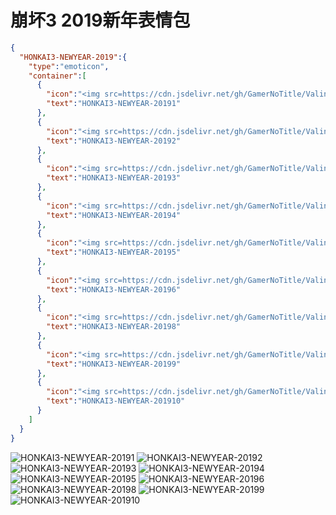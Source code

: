 # 崩坏3 2019新年表情包

```json
{
  "HONKAI3-NEWYEAR-2019":{
    "type":"emoticon",
    "container":[
      {
        "icon":"<img src=https://cdn.jsdelivr.net/gh/GamerNoTitle/ValineCDN@master/HONKAI3-NEWYEAR-2019/071bbe280b49a56f56673ca77a184c1a291e9afc.gif>",
        "text":"HONKAI3-NEWYEAR-20191"
      },
      {
        "icon":"<img src=https://cdn.jsdelivr.net/gh/GamerNoTitle/ValineCDN@master/HONKAI3-NEWYEAR-2019/74db7cc805ac5d1b84288404e94dbe326d28b9e5.jpg>",
        "text":"HONKAI3-NEWYEAR-20192"
      },
      {
        "icon":"<img src=https://cdn.jsdelivr.net/gh/GamerNoTitle/ValineCDN@master/HONKAI3-NEWYEAR-2019/878d2595a745699bb91dbf33cb42ae5b59bfd7b8.jpg>",
        "text":"HONKAI3-NEWYEAR-20193"
      },
      {
        "icon":"<img src=https://cdn.jsdelivr.net/gh/GamerNoTitle/ValineCDN@master/HONKAI3-NEWYEAR-2019/882f2334a29fe93338bb71457eff4d897f5616d9.jpg>",
        "text":"HONKAI3-NEWYEAR-20194"
      },
      {
        "icon":"<img src=https://cdn.jsdelivr.net/gh/GamerNoTitle/ValineCDN@master/HONKAI3-NEWYEAR-2019/9342f517b5b582ffe12ebd615110c1bf35356a30.gif>",
        "text":"HONKAI3-NEWYEAR-20195"
      },
      {
        "icon":"<img src=https://cdn.jsdelivr.net/gh/GamerNoTitle/ValineCDN@master/HONKAI3-NEWYEAR-2019/bbb0028c61d7d42bd2011fabb3f9cc484ddef25e.gif>",
        "text":"HONKAI3-NEWYEAR-20196"
      },
      {
        "icon":"<img src=https://cdn.jsdelivr.net/gh/GamerNoTitle/ValineCDN@master/HONKAI3-NEWYEAR-2019/cda9a6db290e994d523d34ae870fa809b9ba918c.gif>",
        "text":"HONKAI3-NEWYEAR-20198"
      },
      {
        "icon":"<img src=https://cdn.jsdelivr.net/gh/GamerNoTitle/ValineCDN@master/HONKAI3-NEWYEAR-2019/d98272af4c6c58dee0b50b42c58a5a65acfa6788.gif>",
        "text":"HONKAI3-NEWYEAR-20199"
      },
      {
        "icon":"<img src=https://cdn.jsdelivr.net/gh/GamerNoTitle/ValineCDN@master/HONKAI3-NEWYEAR-2019/dc1a2b2032fad29373fe8460d4ad89ca848355a9.jpg>",
        "text":"HONKAI3-NEWYEAR-201910"
      }
    ]
  }
}
```

![HONKAI3-NEWYEAR-20191](https://valinecdn.bili33.top/HONKAI3-NEWYEAR-2019/071bbe280b49a56f56673ca77a184c1a291e9afc.gif)
![HONKAI3-NEWYEAR-20192](https://valinecdn.bili33.top/HONKAI3-NEWYEAR-2019/74db7cc805ac5d1b84288404e94dbe326d28b9e5.jpg)
![HONKAI3-NEWYEAR-20193](https://valinecdn.bili33.top/HONKAI3-NEWYEAR-2019/878d2595a745699bb91dbf33cb42ae5b59bfd7b8.jpg)
![HONKAI3-NEWYEAR-20194](https://valinecdn.bili33.top/HONKAI3-NEWYEAR-2019/882f2334a29fe93338bb71457eff4d897f5616d9.jpg)
![HONKAI3-NEWYEAR-20195](https://valinecdn.bili33.top/HONKAI3-NEWYEAR-2019/9342f517b5b582ffe12ebd615110c1bf35356a30.gif)
![HONKAI3-NEWYEAR-20196](https://valinecdn.bili33.top/HONKAI3-NEWYEAR-2019/bbb0028c61d7d42bd2011fabb3f9cc484ddef25e.gif)
![HONKAI3-NEWYEAR-20198](https://valinecdn.bili33.top/HONKAI3-NEWYEAR-2019/cda9a6db290e994d523d34ae870fa809b9ba918c.gif)
![HONKAI3-NEWYEAR-20199](https://valinecdn.bili33.top/HONKAI3-NEWYEAR-2019/d98272af4c6c58dee0b50b42c58a5a65acfa6788.gif)
![HONKAI3-NEWYEAR-201910](https://valinecdn.bili33.top/HONKAI3-NEWYEAR-2019/dc1a2b2032fad29373fe8460d4ad89ca848355a9.jpg)